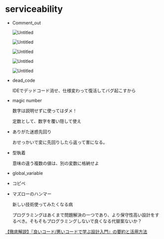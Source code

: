 # serviceability

- Comment_out
    
    ![Untitled](serviceability%2020272bde4213457796a69cd932383441/Untitled.png)
    
    ![Untitled](serviceability%2020272bde4213457796a69cd932383441/Untitled%201.png)
    
    ![Untitled](serviceability%2020272bde4213457796a69cd932383441/Untitled%202.png)
    
    ![Untitled](serviceability%2020272bde4213457796a69cd932383441/Untitled%203.png)
    
    ![Untitled](serviceability%2020272bde4213457796a69cd932383441/Untitled%204.png)
    
- dead_code
    
    IDEでデッドコード消せ、仕様変わって復活してバグ起こすから
    
- magic number
    
    数字は説明せずに使ってはダメ！
    
    定数として、数字を覆い隠して使え
    
- ありがた迷惑先回り
    
    おせっかいで変に先回りしたら返って害になる。
    
- 型執着
    
    意味の違う複数の値は、別の変数に格納せよ
    
- global_variable
    
    
- コピペ
- マズローのハンマー
    
    新しい技術使ってみたくなる病
    
    プログラミングはあくまで問題解決の一つであり、より保守性高い設計をするべき。そもそもプログラミングしないで良くなる代替案ないか？
    

[【徹底解説】『良いコード/悪いコードで学ぶ設計入門』の要約と活用方法](https://zenn.dev/nameless_sn/articles/point_mino_techbook)